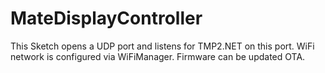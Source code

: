 # MateDisplayController

This Sketch opens a UDP port and listens for TMP2.NET on this port.
WiFi network is configured via WiFiManager.
Firmware can be updated OTA.
